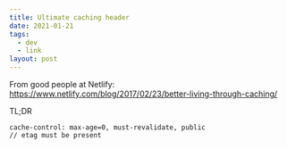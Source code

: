 ```yaml
---
title: Ultimate caching header
date: 2021-01-21
tags:
  - dev
  - link
layout: post
---
```


From good people at Netlify: https://www.netlify.com/blog/2017/02/23/better-living-through-caching/

TL;DR

```
cache-control: max-age=0, must-revalidate, public
// etag must be present
```
